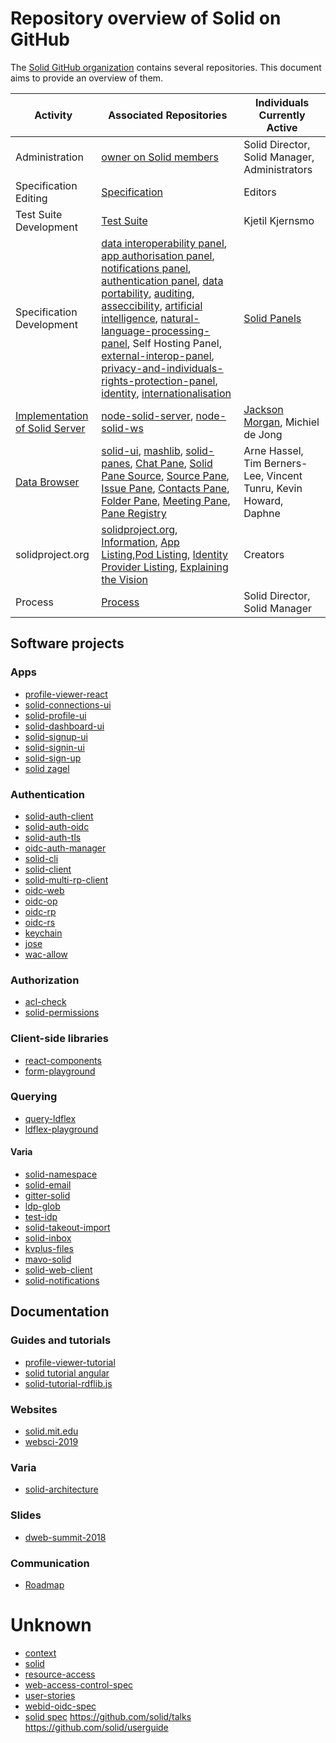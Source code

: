 # Repository overview of Solid on GitHub

The [Solid GitHub organization](https://github.com/solid/) contains several repositories.
This document aims to provide an overview of them.

| Activity | Associated Repositories | Individuals Currently Active | 
| ------------- | ------------- | ------------- |
| Administration | [owner on Solid members](https://github.com/orgs/solid/people) | Solid Director, Solid Manager, Administrators |
| Specification Editing | [Specification](https://github.com/solid/specification) | Editors |
| Test Suite Development | [Test Suite](https://github.com/solid/test-suite) | Kjetil Kjernsmo |
| Specification Development | [data interoperability panel](https://github.com/solid/data-interoperability-panel), [app authorisation panel](https://github.com/solid/app-authorization-panel), [notifications panel](https://github.com/solid/notifications-panel), [authentication panel](https://github.com/solid/authentication-panel), [data portability](https://github.com/solid/data-portability), [auditing](https://github.com/solid/auditing), [asseccibility](https://github.com/solid/Accessibility), [artificial intelligence](https://github.com/solid/Artificial-Intelligence), [natural-language-processing-panel](https://github.com/solid/natural-language-processing-panel), Self Hosting Panel, [external-interop-panel](https://github.com/solid/external-interop-panel), [privacy-and-individuals-rights-protection-panel](https://github.com/solid/privacy-and-individuals-rights-protection-panel), [identity](https://github.com/solid/identity-panel), [internationalisation](https://github.com/solid/internationalisation)| [Solid Panels](https://github.com/solid/process/blob/master/panels.md) |
| [Implementation of Solid Server](https://github.com/orgs/solid/projects/2) | [node-solid-server](https://github.com/solid/node-solid-server), [node-solid-ws](https://github.com/solid/node-solid-ws) | [Jackson Morgan](https://github.com/jaxoncreed), Michiel de Jong |
| [Data Browser](https://github.com/orgs/solid/projects/4) | [solid-ui](https://github.com/solid/solid-ui), [mashlib](https://github.com/solid/mashlib), [solid-panes](https://github.com/solid/solid-panes), [Chat Pane](https://github.com/solid/chat-pane), [Solid Pane Source](https://github.com/solid/solid-pane-source), [Source Pane](https://github.com/solid/source-pane), [Issue Pane](https://github.com/solid/issue-pane), [Contacts Pane](https://github.com/solid/contacts-pane), [Folder Pane](https://github.com/solid/folder-pane), [Meeting Pane](https://github.com/solid/meeting-pane), [Pane Registry](https://github.com/solid/pane-registry) | Arne Hassel, Tim Berners-Lee, Vincent Tunru, Kevin Howard, Daphne |
| solidproject.org | [solidproject.org](https://github.com/solid/solidproject.org), [Information](https://github.com/solid/information), [App Listing](https://github.com/solid/solid-apps),[Pod Listing](https://github.com/solid/pods), [Identity Provider Listing](https://github.com/solid/solid-idp-list), [Explaining the Vision](https://github.com/solid/Explaining-the-Vision-Panel) | Creators |
| Process | [Process](https://github.com/solid/process) | Solid Director, Solid Manager |

## Software projects
### Apps
- [profile-viewer-react](https://github.com/solid/profile-viewer-react)
- [solid-connections-ui](https://github.com/solid/solid-connections-ui)
- [solid-profile-ui](https://github.com/solid/solid-profile-ui) 
- [solid-dashboard-ui](https://github.com/solid/solid-dashboard-ui) 
- [solid-signup-ui](https://github.com/solid/solid-signup-ui)
- [solid-signin-ui](https://github.com/solid/solid-signin-ui)
- [solid-sign-up](https://github.com/solid/solid-sign-up)
- [solid zagel](https://github.com/solid/solid-zagel)

### Authentication
- [solid-auth-client](https://github.com/solid/solid-auth-client)
- [solid-auth-oidc](https://github.com/solid/solid-auth-oidc)
- [solid-auth-tls](https://github.com/solid/solid-auth-tls) 
- [oidc-auth-manager](https://github.com/solid/oidc-auth-manager)
- [solid-cli](https://github.com/solid/solid-cli)
- [solid-client](https://github.com/solid/solid-client) 
- [solid-multi-rp-client](https://github.com/solid/solid-multi-rp-client)
- [oidc-web](https://github.com/solid/oidc-web)
- [oidc-op](https://github.com/solid/oidc-op)
- [oidc-rp](https://github.com/solid/oidc-rp)
- [oidc-rs](https://github.com/solid/oidc-rs)
- [keychain](https://github.com/solid/keychain)
- [jose](https://github.com/solid/jose)
- [wac-allow](https://github.com/solid/wac-allow)

### Authorization
- [acl-check](https://github.com/solid/acl-check)
- [solid-permissions](https://github.com/solid/solid-permissions)

### Client-side libraries
- [react-components](https://github.com/solid/react-components)
- [form-playground](https://github.com/solid/form-playground) 

### Querying
- [query-ldflex](https://github.com/solid/query-ldflex)
- [ldflex-playground](https://github.com/solid/ldflex-playground) 

#### Varia
- [solid-namespace](https://github.com/solid/solid-namespace) 
- [solid-email](https://github.com/solid/solid-email)
- [gitter-solid](https://github.com/solid/gitter-solid)
- [ldp-glob](https://github.com/solid/ldp-glob)
- [test-idp](https://github.com/solid/test-idp)
- [solid-takeout-import](https://github.com/solid/solid-takeout-import) 
- [solid-inbox](https://github.com/solid/solid-inbox)
- [kvplus-files](https://github.com/solid/kvplus-files)
- [mavo-solid](https://github.com/solid/mavo-solid)
- [solid-web-client](https://github.com/solid/solid-web-client)
- [solid-notifications](https://github.com/solid/solid-notifications)

## Documentation

### Guides and tutorials
- [profile-viewer-tutorial](https://github.com/solid/profile-viewer-tutorial)
- [solid tutorial angular](https://github.com/solid/solid-tutorial-angular)
- [solid-tutorial-rdflib.js](https://github.com/solid/solid-tutorial-rdflib.js)

### Websites
- [solid.mit.edu](https://github.com/solid/solid.mit.edu)
- [websci-2019](https://github.com/solid/websci-2019)

### Varia
- [solid-architecture](https://github.com/solid/solid-architecture)

### Slides
- [dweb-summit-2018](https://github.com/solid/dweb-summit-2018)

### Communication
- [Roadmap](https://github.com/solid/Roadmap)

# Unknown
- [context](https://github.com/solid/context)
- [solid](https://github.com/solid/solid)
- [resource-access](https://github.com/solid/resource-access)
- [web-access-control-spec](https://github.com/solid/web-access-control-spec)
- [user-stories](https://github.com/solid/user-stories)
- [webid-oidc-spec](https://github.com/solid/webid-oidc-spec)
- [solid spec](https://github.com/solid/solid-spec)
https://github.com/solid/talks
https://github.com/solid/userguide
